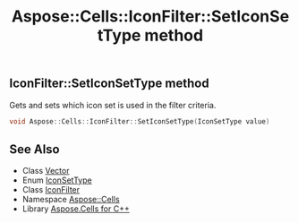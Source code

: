 ﻿---
title: Aspose::Cells::IconFilter::SetIconSetType method
linktitle: SetIconSetType
second_title: Aspose.Cells for C++ API Reference
description: 'Aspose::Cells::IconFilter::SetIconSetType method. Gets and sets which icon set is used in the filter criteria in C++.'
type: docs
weight: 700
url: /cpp/aspose.cells/iconfilter/seticonsettype/
---
## IconFilter::SetIconSetType method


Gets and sets which icon set is used in the filter criteria.

```cpp
void Aspose::Cells::IconFilter::SetIconSetType(IconSetType value)
```

## See Also

* Class [Vector](../../vector/)
* Enum [IconSetType](../../iconsettype/)
* Class [IconFilter](../)
* Namespace [Aspose::Cells](../../)
* Library [Aspose.Cells for C++](../../../)
